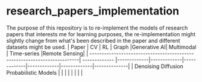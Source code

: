 # research_papers_implementation

The purpose of this repository is to re-implement the models of research papers that interests me for learning purposes, the re-implementation might slightly change from what's been described in the paper and different datasets might be used.
| Paper                                                                    | CV            | RL          | Graph       |Generative AI| Multimodal  | Time-series |Remote Sensing|
| -------------------------------------------------------------------------| ------------- |-------------|-------------|-------------|-------------|-------------|--------------|
|  Denoising Diffusion Probabilistic Models                                |               |             |             |             |             |             |              |
